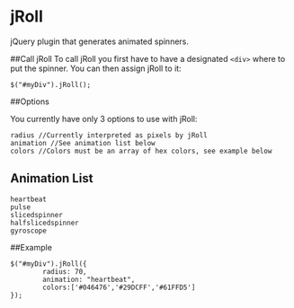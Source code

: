 # jRoll
jQuery plugin that generates animated spinners.

##Call jRoll
To call jRoll you first have to have a designated `<div>` where to put the spinner.
You can then assign jRoll to it:
```
$("#myDiv").jRoll();
```

##Options

You currently have only 3 options to use with jRoll:
```
radius //Currently interpreted as pixels by jRoll
animation //See animation list below
colors //Colors must be an array of hex colors, see example below
```

## Animation List
```
heartbeat
pulse
slicedspinner
halfslicedspinner
gyroscope
```

##Example

```
$("#myDiv").jRoll({
        radius: 70, 
		animation: "heartbeat",
		colors:['#046476','#29DCFF','#61FFD5']
});
```

